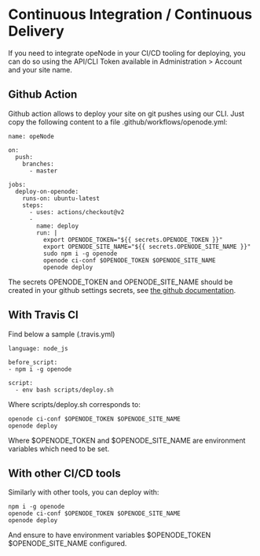 # Continuous Integration / Continuous Delivery

If you need to integrate opeNode in your CI/CD tooling for deploying, you can do so using the API/CLI Token available in Administration > Account and your site name.

## Github Action

Github action allows to deploy your site on git pushes using our CLI. Just copy the following content to a file .github/workflows/openode.yml:

    name: opeNode

    on:
      push:
        branches:
          - master

    jobs:
      deploy-on-openode:
        runs-on: ubuntu-latest
        steps:
          - uses: actions/checkout@v2
          -
            name: deploy
            run: |
              export OPENODE_TOKEN="${{ secrets.OPENODE_TOKEN }}"
              export OPENODE_SITE_NAME="${{ secrets.OPENODE_SITE_NAME }}"
              sudo npm i -g openode
              openode ci-conf $OPENODE_TOKEN $OPENODE_SITE_NAME
              openode deploy

The secrets OPENODE\_TOKEN and OPENODE\_SITE\_NAME should be created in your github settings secrets, see [the github documentation](https://docs.github.com/en/actions/reference/encrypted-secrets#creating-encrypted-secrets-for-a-repository).

## With Travis CI

Find below a sample (.travis.yml)

    language: node_js

    before_script:
    - npm i -g openode

    script:
      - env bash scripts/deploy.sh

Where scripts/deploy.sh corresponds to:

    openode ci-conf $OPENODE_TOKEN $OPENODE_SITE_NAME
    openode deploy

Where $OPENODE\_TOKEN and $OPENODE\_SITE\_NAME are environment variables which need to be set.

## With other CI/CD tools

Similarly with other tools, you can deploy with:

    npm i -g openode
    openode ci-conf $OPENODE_TOKEN $OPENODE_SITE_NAME
    openode deploy

And ensure to have environment variables $OPENODE\_TOKEN $OPENODE\_SITE\_NAME configured.
